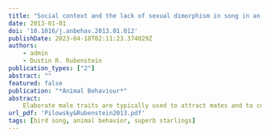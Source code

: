 ```yaml
---
title: "Social context and the lack of sexual dimorphism in song in an avian cooperative breeder"
date: 2013-01-01
doi: '10.1016/j.anbehav.2013.01.012'
publishDate: 2023-04-18T02:11:23.374029Z
authors: 
	- admin
	- Dustin R. Rubenstein
publication_types: ["2"]
abstract: ""
featured: false
publication: "*Animal Behaviour*"
abstract:
	Elaborate male traits are typically used to attract mates and to compete with other males for mating opportunities. However, similarly ornate secondary sexual characteristics are also found in females in many species and may be used in competition in both sexual and nonsexual contexts. Trait elaboration in females may be particularly important in cooperatively breeding species where reproduction is monopolized by a few individuals in a group and where both sexes must compete for these limited mating opportunities. Previous work in African starlings has shown that females in cooperatively breeding species are larger and more ornamented than those in noncooperative species, resulting in reduced plumage and size dimorphism. To further examine patterns of sexual dimorphism in signalling traits and to better understand their role in mediating social competition, we investigated the form and function of song in cooperatively breeding superb starlings, Lamprotornis superbus. In addition to comparing song between sexes, we contrasted song in dominant breeders and subordinate helpers of both sexes and examined its use in various social contexts. We found that song was indistinguishable between males and females, with both sexes showing similar complexity, pitch, versatility and structure. However, the song of breeders was more versatile than that of helpers. Moreover, song structure differed when birds sang in chorus from when they sang alone. These findings suggest that, like male song, female song may be used in social competition, and that song may be an important signal in both sexes in species where intrasexual competition is high in males and females.
url_pdf: 'Pilowsky&Rubenstein2013.pdf'
tags: [bird song, animal behavior, superb starlings]
---
```


